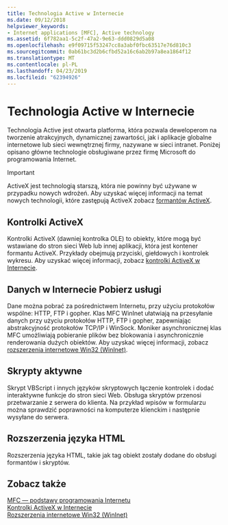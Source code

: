```yaml
---
title: Technologia Active w Internecie
ms.date: 09/12/2018
helpviewer_keywords:
- Internet applications [MFC], Active technology
ms.assetid: 6f782aa1-5c2f-47a2-9e63-ddd0829d5a08
ms.openlocfilehash: e9f09715f53247cc8a3abf0fbc63517e76d810c3
ms.sourcegitcommit: 0ab61bc3d2b6cfbd52a16c6ab2b97a8ea1864f12
ms.translationtype: MT
ms.contentlocale: pl-PL
ms.lasthandoff: 04/23/2019
ms.locfileid: "62394926"
---
```

# <a name="active-technology-on-the-internet"></a>Technologia Active w Internecie

Technologia Active jest otwarta platforma, która pozwala deweloperom na tworzenie atrakcyjnych, dynamicznej zawartości, jak i aplikacje globalne internetowe lub sieci wewnętrznej firmy, nazywane w sieci intranet. Poniżej opisano główne technologie obsługiwane przez firmę Microsoft do programowania Internet.

>[!IMPORTANT]
> ActiveX jest technologią starszą, która nie powinny być używane w przypadku nowych wdrożeń. Aby uzyskać więcej informacji na temat nowych technologii, które zastępują ActiveX zobacz [formantów ActiveX](activex-controls.md).

## <a name="activex-controls"></a>Kontrolki ActiveX

Kontrolki ActiveX (dawniej kontrolka OLE) to obiekty, które mogą być wstawiane do stron sieci Web lub innej aplikacji, która jest kontener formantu ActiveX. Przykłady obejmują przyciski, giełdowych i kontrolek wykresu. Aby uzyskać więcej informacji, zobacz [kontrolki ActiveX w Internecie](../mfc/activex-controls-on-the-internet.md).

## <a name="internet-data-download-services"></a>Danych w Internecie Pobierz usługi

Dane można pobrać za pośrednictwem Internetu, przy użyciu protokołów wspólne: HTTP, FTP i gopher. Klas MFC WinInet ułatwiają na przesyłanie danych przy użyciu protokołów HTTP, FTP i gopher, zapewniając abstrakcyjność protokołów TCP/IP i WinSock. Moniker asynchronicznej klas MFC umożliwiają pobieranie plików bez blokowania i asynchronicznie renderowania dużych obiektów. Aby uzyskać więcej informacji, zobacz [rozszerzenia internetowe Win32 (WinInet)](../mfc/win32-internet-extensions-wininet.md).

## <a name="active-scripts"></a>Skrypty aktywne

Skrypt VBScript i innych języków skryptowych łączenie kontrolek i dodać interaktywne funkcje do stron sieci Web. Obsługa skryptów przenosi przetwarzanie z serwera do klienta. Na przykład wpisów w formularzu można sprawdzić poprawności na komputerze klienckim i następnie wysyłane do serwera.

## <a name="html-extensions"></a>Rozszerzenia języka HTML

Rozszerzenia języka HTML, takie jak tag obiekt zostały dodane do obsługi formantów i skryptów.

## <a name="see-also"></a>Zobacz także

[MFC — podstawy programowania Internetu](../mfc/mfc-internet-programming-basics.md)<br/>
[Kontrolki ActiveX w Internecie](../mfc/activex-controls-on-the-internet.md)<br/>
[Rozszerzenia internetowe Win32 (WinInet)](../mfc/win32-internet-extensions-wininet.md)
